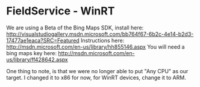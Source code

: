 FieldService - WinRT
======

We are using a Beta of the Bing Maps SDK, install here: http://visualstudiogallery.msdn.microsoft.com/bb764f67-6b2c-4e14-b2d3-17477ae1eaca?SRC=Featured
Instructions here: http://msdn.microsoft.com/en-us/library/hh855146.aspx
You will need a bing maps key here: http://msdn.microsoft.com/en-us/library/ff428642.aspx

One thing to note, is that we were no longer able to put "Any CPU" as our target.  I changed it to x86 for now, for WinRT devices, change it to ARM.